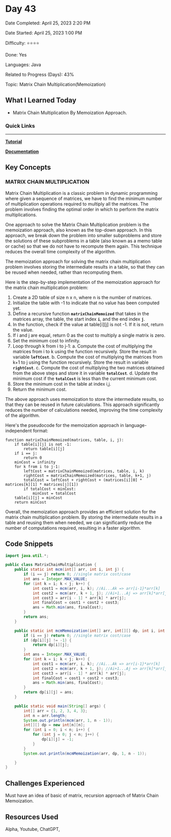 # Day 43

Date Completed: April 25, 2023 2:20 PM

Date Started: April 25, 2023 1:00 PM

Difficulty: ⭐⭐⭐⭐

Done: Yes

Languages: Java

Related to Progress (Days): 43%

Topic: Matrix Chain Multiplication(Memoization)

## What I Learned Today

- Matrix Chain Multiplication By Memoization Approach.

### Quick Links

---

[**Tutorial**](https://www.youtube.com/watch?v=prx1psByp7U&feature=youtu.be)

[**Documentation**](https://www.geeksforgeeks.org/matrix-chain-multiplication-dp-8/)

## Key Concepts

### MATRIX CHAIN MULTIPLICATION

Matrix Chain Multiplication is a classic problem in dynamic programming where given a sequence of matrices, we have to find the minimum number of multiplication operations required to multiply all the matrices. The problem involves finding the optimal order in which to perform the matrix multiplications.

One approach to solve the Matrix Chain Multiplication problem is the memoization approach, also known as the top-down approach. In this approach, we break down the problem into smaller subproblems and store the solutions of these subproblems in a table (also known as a memo table or cache) so that we do not have to recompute them again. This technique reduces the overall time complexity of the algorithm.

The memoization approach for solving the matrix chain multiplication problem involves storing the intermediate results in a table, so that they can be reused when needed, rather than recomputing them.

Here is the step-by-step implementation of the memoization approach for the matrix chain multiplication problem:

1. Create a 2D table of size n x n, where n is the number of matrices.
2. Initialize the table with -1 to indicate that no value has been computed yet.
3. Define a recursive function **`matrixChainMemoized`** that takes in the matrices array, the table, the start index **`i`**, and the end index **`j`**.
4. In the function, check if the value at table[i][j] is not -1. If it is not, return the value.
5. If i and j are equal, return 0 as the cost to multiply a single matrix is zero.
6. Set the minimum cost to infinity.
7. Loop through k from i to j-1:
a. Compute the cost of multiplying the matrices from i to k using the function recursively. Store the result in variable **`leftCost`**.
b. Compute the cost of multiplying the matrices from k+1 to j using the function recursively. Store the result in variable **`rightCost`**.
c. Compute the cost of multiplying the two matrices obtained from the above steps and store it in variable **`totalCost`**.
d. Update the minimum cost if the **`totalCost`** is less than the current minimum cost.
8. Store the minimum cost in the table at index i,j.
9. Return the minimum cost.

The above approach uses memoization to store the intermediate results, so that they can be reused in future calculations. This approach significantly reduces the number of calculations needed, improving the time complexity of the algorithm.

Here's the pseudocode for the memoization approach in language-independent format:

```
function matrixChainMemoized(matrices, table, i, j):
    if table[i][j] is not -1:
        return table[i][j]
    if i == j:
        return 0
    minCost = infinity
    for k from i to j-1:
        leftCost = matrixChainMemoized(matrices, table, i, k)
        rightCost = matrixChainMemoized(matrices, table, k+1, j)
        totalCost = leftCost + rightCost + (matrices[i][0] * matrices[k][1] * matrices[j][1])
        if totalCost < minCost:
            minCost = totalCost
    table[i][j] = minCost
    return minCost
```

Overall, the memoization approach provides an efficient solution for the matrix chain multiplication problem. By storing the intermediate results in a table and reusing them when needed, we can significantly reduce the number of computations required, resulting in a faster algorithm.

## Code Snippets

```java
import java.util.*;

public class MatrixChainMultiplication {
    public static int mcm(int[] arr, int i, int j) {
        if (i == j) return 0; //single matrix cost/case
        int ans = Integer.MAX_VALUE;
        for (int k = i; k < j; k++) {
            int cost1 = mcm(arr, i, k); //Ai...Ak => arr[i-1}*arr[k]
            int cost2 = mcm(arr, k + 1, j); //Ai+1...Aj => arr[k]*arr[j]
            int cost3 = arr[i - 1] * arr[k] * arr[j];
            int finalCost = cost1 + cost2 + cost3;
            ans = Math.min(ans, finalCost);
        }
        return ans;
    }

    public static int mcmMemoization(int[] arr, int[][] dp, int i, int j) {
        if (i == j) return 0; //single matrix cost/case
        if (dp[i][j] != -1) {
            return dp[i][j];
        }
        int ans = Integer.MAX_VALUE;
        for (int k = i; k < j; k++) {
            int cost1 = mcm(arr, i, k); //Ai...Ak => arr[i-1}*arr[k]
            int cost2 = mcm(arr, k + 1, j); //Ai+1...Aj => arr[k]*arr[j]
            int cost3 = arr[i - 1] * arr[k] * arr[j];
            int finalCost = cost1 + cost2 + cost3;
            ans = Math.min(ans, finalCost);
        }
        return dp[i][j] = ans;
    }

    public static void main(String[] args) {
        int[] arr = {1, 2, 3, 4, 3};
        int n = arr.length;
        System.out.println(mcm(arr, 1, n - 1));
        int[][] dp = new int[n][n];
        for (int i = 0; i < n; i++) {
            for (int j = 0; j < n; j++) {
                dp[i][j] = -1;
            }
        }
        System.out.println(mcmMemoization(arr, dp, 1, n - 1));

    }
}
```

## Challenges Experienced

Must have an idea of basic of matrix, recursion approach of Matrix Chain Memoization.

## Resources Used

Alpha, Youtube, ChatGPT,
